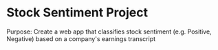 # Stock Sentiment Project
Purpose: Create a web app that classifies stock sentiment (e.g. Positive, Negative) based on a company's earnings transcript 
